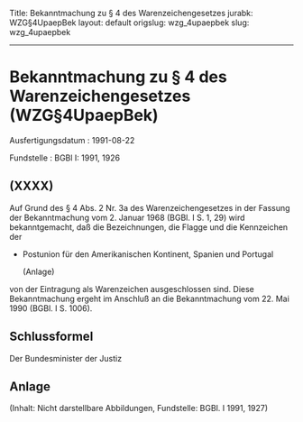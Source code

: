 Title: Bekanntmachung zu § 4 des Warenzeichengesetzes
jurabk: WZG§4UpaepBek
layout: default
origslug: wzg_4upaepbek
slug: wzg_4upaepbek

---

# Bekanntmachung zu § 4 des Warenzeichengesetzes (WZG§4UpaepBek)

Ausfertigungsdatum
:   1991-08-22

Fundstelle
:   BGBl I: 1991, 1926



## (XXXX)

Auf Grund des § 4 Abs. 2 Nr. 3a des Warenzeichengesetzes in der
Fassung der Bekanntmachung vom 2. Januar 1968 (BGBl. I S. 1, 29) wird
bekanntgemacht, daß die Bezeichnungen, die Flagge und die Kennzeichen
der

*   Postunion für den Amerikanischen Kontinent, Spanien und Portugal

    (Anlage)



von der Eintragung als Warenzeichen ausgeschlossen sind.
Diese Bekanntmachung ergeht im Anschluß an die Bekanntmachung vom 22.
Mai 1990 (BGBl. I S. 1006).


## Schlussformel

Der Bundesminister der Justiz


## Anlage

(Inhalt: Nicht darstellbare Abbildungen,
Fundstelle: BGBl. I 1991, 1927)

